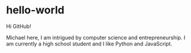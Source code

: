 # hello-world

Hi GitHub!

Michael here, I am intrigued by computer science and entrepreneurship.
I am currently a high school student and I like Python and JavaScript.

